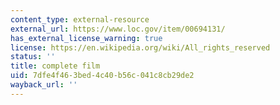 ```yaml
---
content_type: external-resource
external_url: https://www.loc.gov/item/00694131/
has_external_license_warning: true
license: https://en.wikipedia.org/wiki/All_rights_reserved
status: ''
title: complete film
uid: 7dfe4f46-3bed-4c40-b56c-041c8cb29de2
wayback_url: ''
---
```

